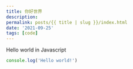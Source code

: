 ```yaml
---
title: 你好世界
description: 
permalink: posts/{{ title | slug }}/index.html
date: '2021-09-25'
tags: [code]
---
```


Hello world in Javascript

``` js 
console.log('Hello world!')
```